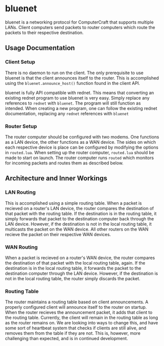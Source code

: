 # bluenet

bluenet is a networking protocol for ComputerCraft that supports multiple LANs. Client computers send packets to router computers which route the packets to their respective destination. 

## Usage Documentation

### Client Setup
There is no daemon to run on the client. The only prerequisite to use bluenet is that the client announces itself to the router. This is accomplished using the `bluenet.announce_host()` function found in the client API. 

bluenet is fully API compatible with rednet. This means that converting an existing rednet program to use bluenet is very easy. Simply replace any references to `rednet` with `bluenet`. The program will still function as intended. When creating a new program, one can follow the existing rednet documentation, replacing any `rednet` references with `bluenet`

### Router Setup
The router computer should be configured with two modems. One functions as a LAN device, the other functions as a WAN device. The sides on which each respective device is place can be configured by modifying the options in `routed.lua`. When setting up the router computer, `routed.lua` should be made to start on launch. The router computer runs `routed` which monitors for incoming packets and routes them as described below. 

## Architecture and Inner Workings

### LAN Routing
This is accomplished using a simple routing table. When a packet is recieved on a router's LAN device, the router compares the destination of that packet with the routing table. If the destination is in the routing table, it simply forwards that packet to the destination computer back through the LAN device. However, if the destination is not in the local routing table, it multicasts the packet on the WAN device. All other routers on the WAN recieve the packet on their respective WAN devices. 

### WAN Routing
When a packet is recieved on a router's WAN device, the router compares the destination of that packet with the local routing table, again. If the destination is in the local routing table, it forwards the packet to the destination computer through the LAN device. However, if the destination is not in the local routing table, the router simply discards the packet. 

### Routing Table
The router maintains a routing table based on client announcements. A properly configured client will announce itself to the router on startup. When the router recieves the announcement packet, it adds that client to the routing table. Currently, the client will remain in the routing table as long as the router remains on. We are looking into ways to change this, and have some sort of heartbeat system that checks if clients are still alive, and removes them from the table if they are not. This is, however, more challenging than expected, and is in continued development.